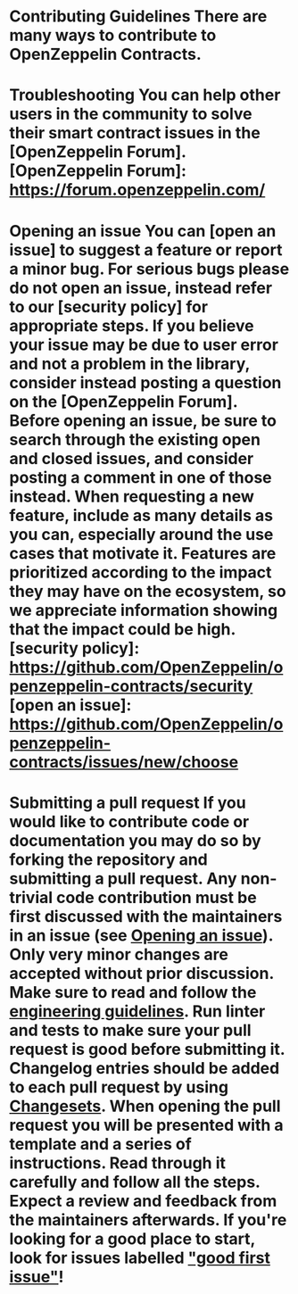 # Contributing Guidelines There are many ways to contribute to OpenZeppelin Contracts. 
# Troubleshooting You can help other users in the community to solve their smart contract issues in the [OpenZeppelin Forum]. [OpenZeppelin Forum]: https://forum.openzeppelin.com/
# Opening an issue You can                                                  [open an issue] to suggest a                                         feature or report a minor bug. For serious bugs please do not open an issue, instead refer to our [security policy] for appropriate steps. If you believe your issue may be due to user error and not a problem in the library, consider instead posting a question on the [OpenZeppelin Forum]. Before opening an issue, be sure to        search through the existing open and closed issues, and consider posting a comment in one of those instead. When requesting a new feature, include as many details as you can, especially around the use cases that motivate it. Features are prioritized according to the impact they may have on the ecosystem, so we appreciate information showing that the impact could be high. [security policy]: https://github.com/OpenZeppelin/openzeppelin-contracts/security [open an issue]: https://github.com/OpenZeppelin/openzeppelin-contracts/issues/new/choose 
# Submitting a pull request If you would like to contribute code or documentation you may do so by forking the repository and submitting a pull request. Any non-trivial code contribution must be first discussed with the maintainers in an issue (see [Opening an issue](#opening-an-issue)). Only very minor changes are accepted without prior discussion. Make sure to read and follow the [engineering guidelines](./GUIDELINES.md). Run linter and tests to make sure your pull request is good before submitting it. Changelog entries should be added to each pull request by using [Changesets](https://github.com/changesets/changesets/). When opening the pull request you will be presented with a template and a series of instructions. Read through it carefully and follow all the steps. Expect a review and feedback from the maintainers afterwards. If you're looking for a good place to start, look for issues labelled ["good first issue"](https://github.com/OpenZeppelin/openzeppelin-contracts/labels/good%20first%20issue)!
